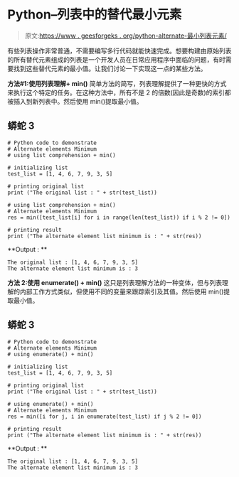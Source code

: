 # Python–列表中的替代最小元素

> 原文:[https://www . geesforgeks . org/python-alternate-最小列表元素/](https://www.geeksforgeeks.org/python-alternate-minimum-element-in-list/)

有些列表操作非常普通，不需要编写多行代码就能快速完成。想要构建由原始列表的所有替代元素组成的列表是一个开发人员在日常应用程序中面临的问题，有时需要找到这些替代元素的最小值。让我们讨论一下实现这一点的某些方法。

**方法#1:使用列表理解+ min()**
简单方法的简写，列表理解提供了一种更快的方式来执行这个特定的任务。在这种方法中，所有不是 2 的倍数(因此是奇数)的索引都被插入到新列表中。然后使用 min()提取最小值。

## 蟒蛇 3

```
# Python code to demonstrate
# Alternate elements Minimum
# using list comprehension + min()

# initializing list
test_list = [1, 4, 6, 7, 9, 3, 5]

# printing original list
print ("The original list : " + str(test_list))

# using list comprehension + min()
# Alternate elements Minimum
res = min([test_list[i] for i in range(len(test_list)) if i % 2 != 0])

# printing result
print ("The alternate element list minimum is : " + str(res))
```

**Output : **

```
The original list : [1, 4, 6, 7, 9, 3, 5]
The alternate element list minimum is : 3
```

**方法 2:使用 enumerate() + min()**
这只是列表理解方法的一种变体，但与列表理解的内部工作方式类似，但使用不同的变量来跟踪索引及其值。然后使用 min()提取最小值。

## 蟒蛇 3

```
# Python code to demonstrate
# Alternate elements Minimum
# using enumerate() + min()

# initializing list
test_list = [1, 4, 6, 7, 9, 3, 5]

# printing original list
print ("The original list : " + str(test_list))

# using enumerate() + min()
# Alternate elements Minimum
res = min([i for j, i in enumerate(test_list) if j % 2 != 0])

# printing result
print ("The alternate element list minimum is : " + str(res))
```

**Output : **

```
The original list : [1, 4, 6, 7, 9, 3, 5]
The alternate element list minimum is : 3
```